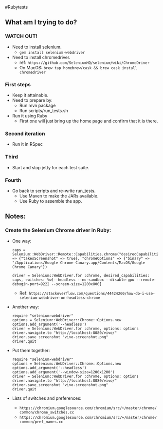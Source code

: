 #Rubytests

## What am I trying to do?

### WATCH OUT!
* Need to install selenium. 
	* `gem install selenium-webdriver`
* Need to install chromedriver.
	* ref: `https://github.com/SeleniumHQ/selenium/wiki/ChromeDriver`
	* On MacOS: `brew tap homebrew/cask && brew cask install chromedriver`

### First steps
* Keep it attainable.
* Need to prepare by:
	* Run mvn package
	* Run scripts/run_tests.sh
* Run it using Ruby
	* First one will just bring up the home page and confirm that it is there.

### Second iteration
* Run it in RSpec

### Third
* Start and stop jetty for each test suite.

### Fourth
* Go back to scripts and re-write run_tests. 
	* Use Maven to make the JARs available.
	* Use Ruby to assemble the app.

## Notes:

### Create the Selenium Chrome driver in Ruby:

* One way:

	```
	caps = Selenium::WebDriver::Remote::Capabilities.chrome("desiredCapabilities" => {"takesScreenshot" => true}, "chromeOptions" => {"binary" => "/Applications/Google Chrome Canary.app/Contents/MacOS/Google Chrome Canary"})
	
	driver = Selenium::WebDriver.for :chrome, desired_capabilities: caps, switches: %w[--headless --no-sandbox --disable-gpu --remote-debugin-port=9222 --screen-size=1200x800]
	```
	
	* Ref: `https://stackoverflow.com/questions/44424200/how-do-i-use-selenium-webdriver-on-headless-chrome`

* Another way:

	```
	require "selenium-webdriver"
	options = Selenium::WebDriver::Chrome::Options.new
	options.add_argument('--headless')
	driver = Selenium::WebDriver.for :chrome, options: options
	driver.navigate.to "http://localhost:8080/vivo/"
	driver.save_screenshot "vivo-screenshot.png"
	driver.quit
	```	
* Put them together:

	```
	require "selenium-webdriver"
	options = Selenium::WebDriver::Chrome::Options.new
	options.add_argument('--headless')
	options.add_argument('--window-size=1200x1200')
	driver = Selenium::WebDriver.for :chrome, options: options
	driver.navigate.to "http://localhost:8080/vivo/"
	driver.save_screenshot "vivo-screenshot.png"
	driver.quit
	```
	
* Lists of switches and preferences:
	* `https://chromium.googlesource.com/chromium/src/+/master/chrome/common/chrome_switches.cc`
	* `https://chromium.googlesource.com/chromium/src/+/master/chrome/common/pref_names.cc`
